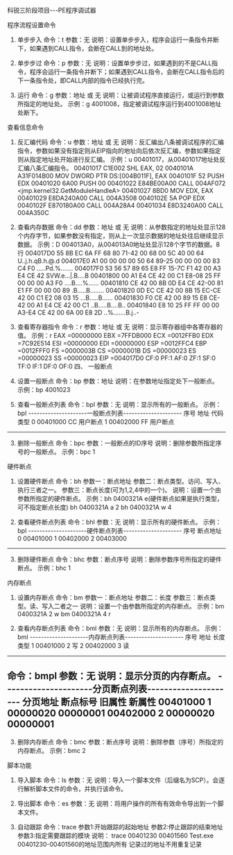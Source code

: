 科锐三阶段项目---PE程序调试器

程序流程设置命令
1.	单步步入
命令：t
参数：无
说明：设置单步步入，程序会运行一条指令并断下，如果遇到CALL指令，会断在CALL到的地址处。

2.	单步步过
命令：p
参数：无
说明：设置单步步过，如果遇到的不是CALL指令，程序会运行一条指令并断下；如果遇到CALL指令，会断在CALL指令后的下一条指令处，即CALL内部的指令已经执行完。

3.	运行
命令：g
参数：地址 或 无
说明：让被调试程序直接运行，或运行到参数所指定的地址处。
示例：g 4001008，指定被调试程序运行到4001008地址处断下。

查看信息命令
1.	反汇编代码
命令：u
参数：地址 或 无
说明：反汇编出八条被调试程序的汇编指令，参数如果没有指定则从EIP指向的地址向后依次反汇编，参数如果指定则从指定地址处开始进行反汇编。
示例：u 00401017，从00401017地址处反汇编八条汇编指令。
00401017 C1E002               SHL EAX, 02
0040101A A31F014B00           MOV DWORD PTR DS:[004B011F], EAX
0040101F 52                   PUSH EDX
00401020 6A00                 PUSH 00
00401022 E84BE00A00           CALL 004AF072 <jmp.kernel32.GetModuleHandleA>
00401027 8BD0                 MOV EDX, EAX
00401029 E8DA240A00           CALL 004A3508
0040102E 5A                   POP EDX
0040102F E870180A00           CALL 004A28A4
00401034 E8D3240A00           CALL 004A350C
2.	查看内存数据
命令：dd
参数：地址 或 无
说明：从参数指定的地址处显示128个内存字节，如果参数没有指定，则从上一次显示数据的地址处往后继续显示数据。
示例：D 004013A0，从004013A0地址处显示128个字节的数据。8行
004017D0  55 8B EC 6A FF 68 80 71-42 00 68 00 5C 40 00 64   U..j.h.qB.h.\@.d
004017E0  A1 00 00 00 00 50 64 89-25 00 00 00 00 83 C4 F0   .....Pd.%.......
004017F0  53 56 57 89 65 E8 FF 15-7C F1 42 00 A3 E4 CE 42   SVW.e...|.B....B
00401800  00 A1 E4 CE 42 00 C1 E8-08 25 FF 00 00 00 A3 F0   ....B....%......
00401810  CE 42 00 8B 0D E4 CE 42-00 81 E1 FF 00 00 00 89   .B.....B........
00401820  0D EC CE 42 00 8B 15 EC-CE 42 00 C1 E2 08 03 15   ...B.....B......
00401830  F0 CE 42 00 89 15 E8 CE-42 00 A1 E4 CE 42 00 C1   ..B.....B....B..
00401840  E8 10 25 FF FF 00 00 A3-E4 CE 42 00 6A 00 E8 2D   ..%.......B.j..-
3.	查看寄存器指令
命令：r
参数：地址 或 无
说明：显示寄存器组中各寄存器的值。
示例：r
EAX =00000000  EBX =7FFDB000  ECX =0012FFB0  EDX =7C92E514  ESI =00000000
EDI =00000000  ESP =0012FFC4  EBP =0012FFF0  FS  =0000003B
CS  =0000001B  DS  =00000023  ES  =00000023  SS  =00000023  EIP =004017D0
CF:0 PF:1 AF:0 ZF:1 SF:0 TF:0 IF:1 DF:0 OF:0
四、	一般断点
1.	设置一般断点
命令：bp
参数：地址
说明：在参数地址指定处下一般断点。
示例：bp 4001023

2.	查看一般断点列表
命令：bpl
参数：无
说明：显示所有的一般断点。
示例：bpl
---------------------一般断点列表---------------------
序号  地址       代码    类型
0     00401000   CC      用户断点
1     00402000   FF      用户断点
------------------------------------------------------
3.	删除一般断点
命令：bpc
参数：一般断点的ID序号
说明：删除参数所指定序号的一般断点。
示例：bpc 1

硬件断点
1.	设置硬件断点
命令：bh
参数一：断点地址
参数二：断点类型。访问、写入、执行三者之一。
参数三：断点长度(可为1,2,4中的一个)。
说明：设置一个由参数所指定的硬件断点。
示例：bh 0400321A e(硬件断点如果是执行类型，可不指定断点长度)
      bh 0400321A a 2
      bh 0400321A w 4

2.	查看硬件断点列表
命令：bhl
参数：无
说明：显示所有的硬件断点。
示例：bpl
---------------------硬件断点列表---------------------
序号       断点地址
0          00401000
1          00402000
2          00403000
------------------------------------------------------
3.	删除硬件断点
命令：bhc
参数：断点序号
说明：删除参数序号所指定的硬件断点。
示例：bhc 1

内存断点
1.	设置内存断点
命令：bm
参数一：断点地址
参数二：长度
参数三：断点类型。读、写入二者之一
说明：设置一个由参数所指定的内存断点。
示例：bm 0400321A  2 w
      bm 0400321A  4 r

2.	查看内存断点列表
命令：bml
参数：无
说明：显示所有的内存断点。
示例：bml
---------------------内存断点列表---------------------
序号  地址       长度   类型
1     00401000   2      写
2     00402000   3      读
------------------------------------------------------
命令：bmpl
参数：无
说明：显示分页的内存断点。
---------------------分页断点列表---------------------
分页地址   断点标号   旧属性     新属性
00401000   1          00000020   00000001
00402000   2          00000020   00000001
------------------------------------------------------
3.	删除内存断点
命令：bmc
参数：断点序号
说明：删除参数（序号）所指定的内存断点。
示例：bmc 2

脚本功能
1.	导入脚本
命令：ls
参数：无
说明：导入一个脚本文件（后缀名为SCP）。会逐行解析脚本文件的命令，并执行该命令。

2.	导出脚本
命令：es
参数：无
说明：将用户操作的所有有效命令导出到一个脚本文件。
3.	自动跟踪
命令：trace
参数1:开始跟踪的起始地址
参数2:停止跟踪的结束地址
参数3:指定需要跟踪的模块
说明：
trace 00401230 00401560 Test.exe
00401230-00401560的地址范围内所有
记录过的地址不用重复记录


